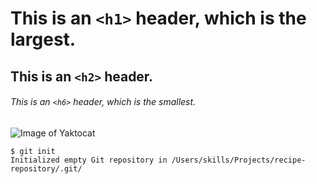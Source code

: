 # This is an `<h1>` header, which is the largest.
## This is an `<h2>` header.
###### This is an `<h6>` header, which is the smallest.

![Image of Yaktocat](https://octodex.github.com/images/yaktocat.png)

```
$ git init
Initialized empty Git repository in /Users/skills/Projects/recipe-repository/.git/
```

